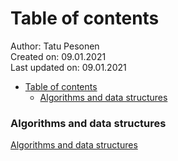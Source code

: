 # Table of contents
Author: Tatu Pesonen  
Created on: 09.01.2021  
Last updated on: 09.01.2021  
- [Table of contents](#table-of-contents)
    - [Algorithms and data structures](#algorithms-and-data-structures)

### Algorithms and data structures
[Algorithms and data structures](algorithms-and-data-structures/notes.md)